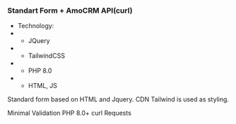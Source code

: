 ### Standart Form + AmoCRM API(curl)

- Technology:
- - JQuery
- - TailwindCSS
- - PHP 8.0
- - HTML, JS

Standard form based on HTML and Jquery. CDN Tailwind is used as styling.

Minimal Validation
PHP 8.0+
curl Requests